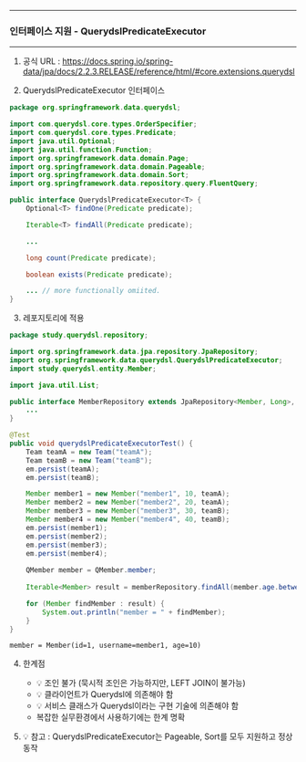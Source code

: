 -----
### 인터페이스 지원 - QuerydslPredicateExecutor
-----
1. 공식 URL : https://docs.spring.io/spring-data/jpa/docs/2.2.3.RELEASE/reference/html/#core.extensions.querydsl

2. QuerydslPredicateExecutor 인터페이스
```java
package org.springframework.data.querydsl;

import com.querydsl.core.types.OrderSpecifier;
import com.querydsl.core.types.Predicate;
import java.util.Optional;
import java.util.function.Function;
import org.springframework.data.domain.Page;
import org.springframework.data.domain.Pageable;
import org.springframework.data.domain.Sort;
import org.springframework.data.repository.query.FluentQuery;

public interface QuerydslPredicateExecutor<T> {
    Optional<T> findOne(Predicate predicate);

    Iterable<T> findAll(Predicate predicate);

    ...

    long count(Predicate predicate);

    boolean exists(Predicate predicate);

    ... // more functionally omiited.
}
```

3. 레포지토리에 적용
```java
package study.querydsl.repository;

import org.springframework.data.jpa.repository.JpaRepository;
import org.springframework.data.querydsl.QuerydslPredicateExecutor;
import study.querydsl.entity.Member;

import java.util.List;

public interface MemberRepository extends JpaRepository<Member, Long>, MemberRepositoryCustom, QuerydslPredicateExecutor<Member> {
    ...
}
```
```java
@Test
public void querydslPredicateExecutorTest() {
    Team teamA = new Team("teamA");
    Team teamB = new Team("teamB");
    em.persist(teamA);
    em.persist(teamB);

    Member member1 = new Member("member1", 10, teamA);
    Member member2 = new Member("member2", 20, teamA);
    Member member3 = new Member("member3", 30, teamB);
    Member member4 = new Member("member4", 40, teamB);
    em.persist(member1);
    em.persist(member2);
    em.persist(member3);
    em.persist(member4);
    
    QMember member = QMember.member;
    
    Iterable<Member> result = memberRepository.findAll(member.age.between(10, 40).and(member.username.eq("member1")));

    for (Member findMember : result) {
        System.out.println("member = " + findMember);
    }
}
```
```
member = Member(id=1, username=member1, age=10)
```

4. 한계점
   - 💡 조인 불가 (묵시적 조인은 가능하지만, LEFT JOIN이 불가능)
   - 💡 클라이언트가 Querydsl에 의존해야 함
   - 💡 서비스 클래스가 Querydsl이라는 구현 기술에 의존해야 함
   - 복잡한 실무환경에서 사용하기에는 한계 명확

5. 💡 참고 : QuerydslPredicateExecutor는 Pageable, Sort를 모두 지원하고 정상 동작


